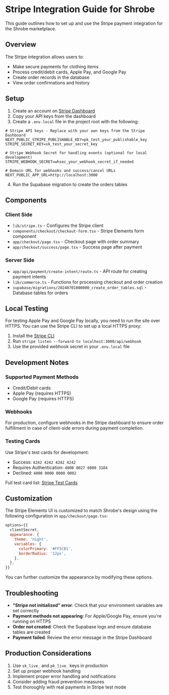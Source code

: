 # Stripe Integration Guide for Shrobe

This guide outlines how to set up and use the Stripe payment integration for the Shrobe marketplace.

## Overview

The Stripe integration allows users to:
- Make secure payments for clothing items
- Process credit/debit cards, Apple Pay, and Google Pay
- Create order records in the database
- View order confirmations and history

## Setup

1. Create an account on [Stripe Dashboard](https://dashboard.stripe.com)
2. Copy your API keys from the dashboard
3. Create a `.env.local` file in the project root with the following:

```
# Stripe API keys - Replace with your own keys from the Stripe Dashboard
NEXT_PUBLIC_STRIPE_PUBLISHABLE_KEY=pk_test_your_publishable_key
STRIPE_SECRET_KEY=sk_test_your_secret_key

# Stripe Webhook Secret for handling events (optional for local development)
STRIPE_WEBHOOK_SECRET=whsec_your_webhook_secret_if_needed

# Domain URL for webhooks and success/cancel URLs
NEXT_PUBLIC_APP_URL=http://localhost:3000
```

4. Run the Supabase migration to create the orders tables

## Components

### Client Side
- `lib/stripe.ts` - Configures the Stripe client
- `components/checkout/checkout-form.tsx` - Stripe Elements form component
- `app/checkout/page.tsx` - Checkout page with order summary
- `app/checkout/success/page.tsx` - Success page after payment

### Server Side
- `app/api/payment/create-intent/route.ts` - API route for creating payment intents
- `lib/commerce.ts` - Functions for processing checkout and order creation
- `supabase/migrations/20240701000000_create_order_tables.sql` - Database tables for orders

## Local Testing

For testing Apple Pay and Google Pay locally, you need to run the site over HTTPS. You can use the Stripe CLI to set up a local HTTPS proxy:

1. Install the [Stripe CLI](https://stripe.com/docs/stripe-cli)
2. Run `stripe listen --forward-to localhost:3000/api/webhook`
3. Use the provided webhook secret in your `.env.local` file

## Development Notes

### Supported Payment Methods
- Credit/Debit cards
- Apple Pay (requires HTTPS)
- Google Pay (requires HTTPS)

### Webhooks
For production, configure webhooks in the Stripe dashboard to ensure order fulfillment in case of client-side errors during payment completion.

### Testing Cards
Use Stripe's test cards for development:
- Success: `4242 4242 4242 4242`
- Requires Authentication: `4000 0027 6000 3184`
- Declined: `4000 0000 0000 0002`

Full test card list: [Stripe Test Cards](https://stripe.com/docs/testing#cards)

## Customization

The Stripe Elements UI is customized to match Shrobe's design using the following configuration in `app/checkout/page.tsx`:

```javascript
options={{
  clientSecret,
  appearance: {
    theme: 'night',
    variables: {
      colorPrimary: '#FF5CB1',
      borderRadius: '12px',
    },
  },
}}
```

You can further customize the appearance by modifying these options.

## Troubleshooting

- **"Stripe not initialized" error**: Check that your environment variables are set correctly
- **Payment methods not appearing**: For Apple/Google Pay, ensure you're running on HTTPS
- **Order not created**: Check the Supabase logs and ensure database tables are created
- **Payment failed**: Review the error message in the Stripe Dashboard

## Production Considerations

1. Use `sk_live_` and `pk_live_` keys in production
2. Set up proper webhook handling
3. Implement proper error handling and notifications
4. Consider adding fraud prevention measures
5. Test thoroughly with real payments in Stripe test mode 